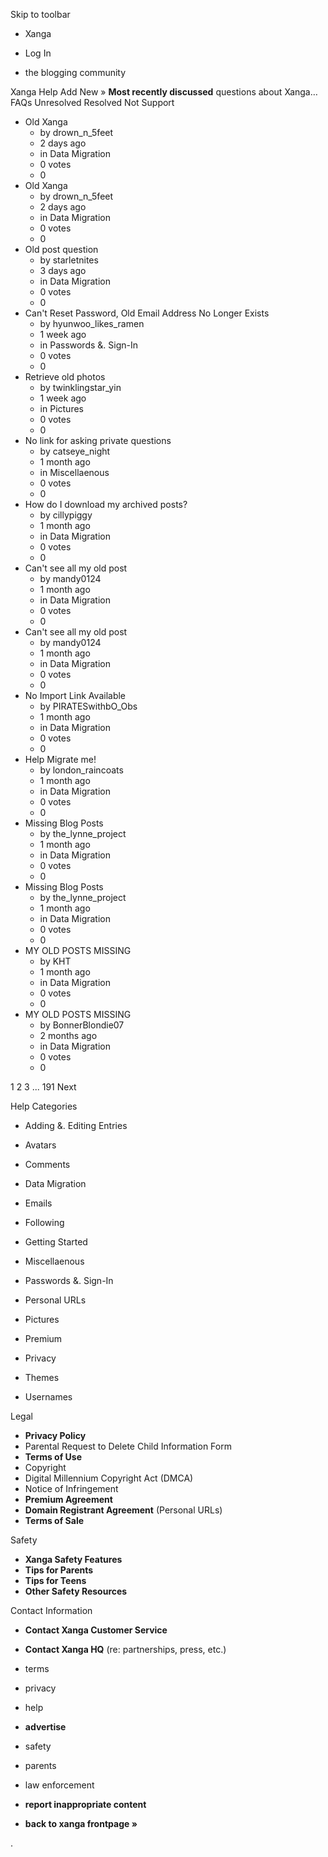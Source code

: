 Skip to toolbar

*   Xanga

*   Log In

*   the blogging community

Xanga Help Add New » **Most recently discussed** questions about Xanga… FAQs Unresolved Resolved Not Support

*   Old Xanga
    *   by drown\_n\_5feet
    *   2 days ago
    *   in Data Migration
    *   0 votes
    *   0
*   Old Xanga
    *   by drown\_n\_5feet
    *   2 days ago
    *   in Data Migration
    *   0 votes
    *   0
*   Old post question
    *   by starletnites
    *   3 days ago
    *   in Data Migration
    *   0 votes
    *   0
*   Can't Reset Password, Old Email Address No Longer Exists
    *   by hyunwoo\_likes\_ramen
    *   1 week ago
    *   in Passwords &. Sign-In
    *   0 votes
    *   0
*   Retrieve old photos
    *   by twinklingstar\_yin
    *   1 week ago
    *   in Pictures
    *   0 votes
    *   0
*   No link for asking private questions
    *   by catseye\_night
    *   1 month ago
    *   in Miscellaenous
    *   0 votes
    *   0
*   How do I download my archived posts?
    *   by cillypiggy
    *   1 month ago
    *   in Data Migration
    *   0 votes
    *   0
*   Can't see all my old post
    *   by mandy0124
    *   1 month ago
    *   in Data Migration
    *   0 votes
    *   0
*   Can't see all my old post
    *   by mandy0124
    *   1 month ago
    *   in Data Migration
    *   0 votes
    *   0
*   No Import Link Available
    *   by PIRATESwithbO\_Obs
    *   1 month ago
    *   in Data Migration
    *   0 votes
    *   0
*   Help Migrate me!
    *   by london\_raincoats
    *   1 month ago
    *   in Data Migration
    *   0 votes
    *   0
*   Missing Blog Posts
    *   by the\_lynne\_project
    *   1 month ago
    *   in Data Migration
    *   0 votes
    *   0
*   Missing Blog Posts
    *   by the\_lynne\_project
    *   1 month ago
    *   in Data Migration
    *   0 votes
    *   0
*   MY OLD POSTS MISSING
    *   by KHT
    *   1 month ago
    *   in Data Migration
    *   0 votes
    *   0
*   MY OLD POSTS MISSING
    *   by BonnerBlondie07
    *   2 months ago
    *   in Data Migration
    *   0 votes
    *   0

1 2 3 ... 191 Next

Help Categories

*   Adding &. Editing Entries
*   Avatars
*   Comments
*   Data Migration
*   Emails
*   Following
*   Getting Started
*   Miscellaenous

*   Passwords &. Sign-In
*   Personal URLs
*   Pictures
*   Premium
*   Privacy
*   Themes
*   Usernames

Legal

*   **Privacy Policy**
*   Parental Request to Delete Child Information Form
*   **Terms of Use**
*   Copyright
*   Digital Millennium Copyright Act (DMCA)
*   Notice of Infringement
*   **Premium Agreement**
*   **Domain Registrant Agreement** (Personal URLs)
*   **Terms of Sale**

Safety

*   **Xanga Safety Features**
*   **Tips for Parents**
*   **Tips for Teens**
*   **Other Safety Resources**

Contact Information

*   **Contact Xanga Customer Service**
*   **Contact Xanga HQ** (re: partnerships, press, etc.)

*   terms
*   privacy
*   help
*   **advertise**

*   safety
*   parents
*   law enforcement
*   **report inappropriate content**

*   **back to xanga frontpage »**

<img src="http://pixel.quantserve.com/pixel/p-87h-iNOVooym2.gif" style="display: none" height="1" width="1" alt="Quantcast"/>.